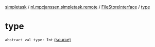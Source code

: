 [simpletask](../../index.md) / [nl.mpcjanssen.simpletask.remote](../index.md) / [FileStoreInterface](index.md) / [type](.)

# type

`abstract val type: Int` [(source)](https://github.com/mpcjanssen/simpletask-android/blob/master/src/main/java/nl/mpcjanssen/simpletask/remote/FileStoreInterface.kt#L24)